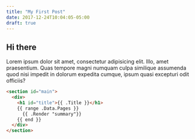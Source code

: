 ```yaml
---
title: "My First Post"
date: 2017-12-24T10:04:05-05:00
draft: true
---
```

## Hi there

Lorem ipsum dolor sit amet, consectetur adipisicing elit. Illo, amet praesentium. Quas tempore magni numquam culpa similique assumenda quod nisi impedit in dolorum expedita cumque, ipsum quasi excepturi odit officiis?

```html
<section id="main">
  <div>
    <h1 id="title">{{ .Title }}</h1>
    {{ range .Data.Pages }}
      {{ .Render "summary"}}
    {{ end }}
  </div>
</section>
```